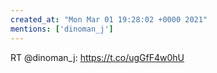 ```yaml
---
created_at: "Mon Mar 01 19:28:02 +0000 2021"
mentions: ['dinoman_j']
---
```


RT @dinoman_j: https://t.co/ugGfF4w0hU